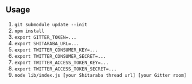 Usage
----

1. ```git submodule update --init```
2. ```npm install```
3. ```export GITTER_TOKEN=...```
4. ```export SHITARABA_URL=...```
5. ```export TWITTER_CONSUMER_KEY=...```
6. ```export TWITTER_CONSUMER_SECRET=...```
7. ```export TWITTER_ACCESS_TOKEN_KEY=...```
8. ```export TWITTER_ACCESS_TOKEN_SECRET=...```
9. ```node lib/index.js [your Shitaraba thread url] [your Gitter room]```
